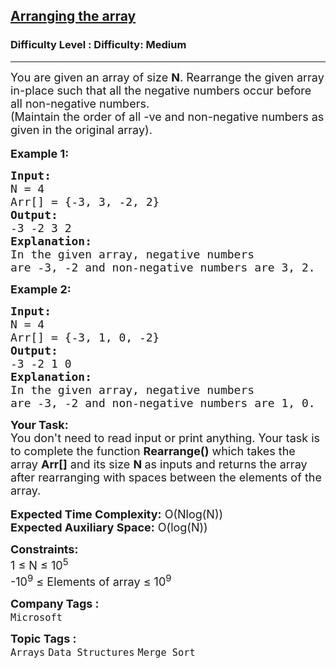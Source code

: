 <h2><a href="https://www.geeksforgeeks.org/problems/arranging-the-array1131/1?page=3&sprint=94ade6723438d94ecf0c00c3937dad55&sortBy=submissions">Arranging the array</a></h2><h3>Difficulty Level : Difficulty: Medium</h3><hr><div class="problems_problem_content__Xm_eO"><p><span style="font-size: 18px;">You are given an array of size <strong>N</strong>. Rearrange the given array in-place such that all the negative numbers occur before all non-negative numbers.<br>(Maintain the order of all -ve and non-negative numbers as given in the original array).<br></span><br><span style="font-size: 18px;"><strong>Example 1:</strong></span></p>
<pre><span style="font-size: 18px;"><strong>Input:</strong>
N = 4
Arr[] = {-3, 3, -2, 2}
<strong>Output:</strong>
-3 -2 3 2
<strong>Explanation:</strong>
In the given array, negative numbers
are -3, -2 and non-negative numbers are 3, 2. </span></pre>
<p><span style="font-size: 18px;"><strong>Example 2:</strong></span></p>
<pre><span style="font-size: 18px;"><strong>Input:</strong>
N = 4
Arr[] = {-3, 1, 0, -2}
<strong>Output:</strong>
-3 -2 1 0
<strong>Explanation:</strong>
In the given array, negative numbers
are -3, -2 and non-negative numbers are 1, 0.</span></pre>
<p><span style="font-size: 18px;"><strong>Your Task:&nbsp;&nbsp;</strong><br>You don't need to read input or print anything. Your task is to complete the function <strong>Rearrange()</strong>&nbsp;which takes the array <strong>Arr[]</strong> and its size <strong>N</strong><strong> </strong>as inputs and returns the array after rearranging with spaces between the elements of the array.<br></span><br><span style="font-size: 18px;"><strong>Expected Time Complexity:</strong> O(Nlog(N))<br><strong>Expected Auxiliary Space:</strong> O(log(N))</span></p>
<p><span style="font-size: 18px;"><strong>Constraints:</strong><br>1 ≤ N ≤ 10<sup>5</sup><br>-10<sup>9</sup> ≤ Elements of array ≤ 10<sup>9</sup></span></p></div><p><span style=font-size:18px><strong>Company Tags : </strong><br><code>Microsoft</code>&nbsp;<br><p><span style=font-size:18px><strong>Topic Tags : </strong><br><code>Arrays</code>&nbsp;<code>Data Structures</code>&nbsp;<code>Merge Sort</code>&nbsp;